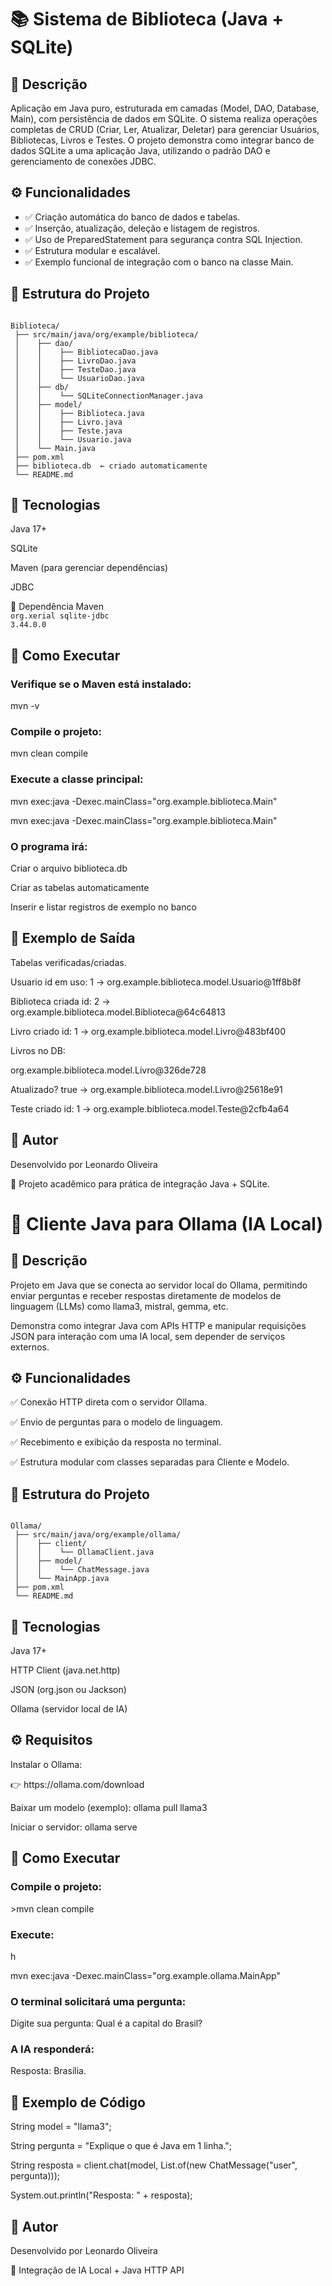 <h1> 📚 Sistema de Biblioteca (Java + SQLite) </h1>
<h2>🧾 Descrição</h2>

<p>Aplicação em Java puro, estruturada em camadas (Model, DAO, Database, Main), com persistência de dados em SQLite.
O sistema realiza operações completas de CRUD (Criar, Ler, Atualizar, Deletar) para gerenciar Usuários, Bibliotecas, Livros e Testes.
O projeto demonstra como integrar banco de dados SQLite a uma aplicação Java, utilizando o padrão DAO e gerenciamento de conexões JDBC.</p>

<h2>⚙️ Funcionalidades</h2>

<ul>
<li>✅ Criação automática do banco de dados e tabelas.</li>
<li>✅ Inserção, atualização, deleção e listagem de registros.</li>
<li>✅ Uso de PreparedStatement para segurança contra SQL Injection.</li>
<li>✅ Estrutura modular e escalável.</li>
<li>✅ Exemplo funcional de integração com o banco na classe Main.</li>
</ul>

<h2>📂 Estrutura do Projeto</h2>
<code> 
Biblioteca/
 ├── src/main/java/org/example/biblioteca/
 │    ├── dao/
 │    │    ├── BibliotecaDao.java
 │    │    ├── LivroDao.java
 │    │    ├── TesteDao.java
 │    │    └── UsuarioDao.java
 │    ├── db/
 │    │    └── SQLiteConnectionManager.java
 │    ├── model/
 │    │    ├── Biblioteca.java
 │    │    ├── Livro.java
 │    │    ├── Teste.java
 │    │    └── Usuario.java
 │    └── Main.java
 ├── pom.xml
 ├── biblioteca.db  ← criado automaticamente
 └── README.md
</code>

<h2>🧠 Tecnologias</h2>

<p>Java 17+</p>
<p>SQLite</p>
<p>Maven (para gerenciar dependências)</p>
<p>JDBC</p>

<ha2>🧩 Dependência Maven</h2>
<code>
<dependency>
    <groupId>org.xerial</groupId>
    <artifactId>sqlite-jdbc</artifactId>
    <version>3.44.0.0</version>
</dependency>
</code>

<h2>🚀 Como Executar</h2>

<h3>Verifique se o Maven está instalado:</h3>
<p>mvn -v</p>

<h3>Compile o projeto:</h3>
<p>mvn clean compile</p>

<h3>Execute a classe principal:</h3>
<p>mvn exec:java -Dexec.mainClass="org.example.biblioteca.Main"</p>mvn exec:java -Dexec.mainClass="org.example.biblioteca.Main"

<h3>O programa irá:</h3>
<p>Criar o arquivo biblioteca.db</p>
<p>Criar as tabelas automaticamente</p>
<p>Inserir e listar registros de exemplo no banco</p>

<h2>🧩 Exemplo de Saída</h2>
<p>Tabelas verificadas/criadas.</p>
<p>Usuario id em uso: 1 -> org.example.biblioteca.model.Usuario@1ff8b8f</p>
<p>Biblioteca criada id: 2 -> org.example.biblioteca.model.Biblioteca@64c64813</p>
<p>Livro criado id: 1 -> org.example.biblioteca.model.Livro@483bf400</p>
<p>Livros no DB:</p>
<p>org.example.biblioteca.model.Livro@326de728</p>
<p>Atualizado? true -> org.example.biblioteca.model.Livro@25618e91</p>
<p>Teste criado id: 1 -> org.example.biblioteca.model.Teste@2cfb4a64</p>

<h2>👤 Autor</h2>
<p>Desenvolvido por Leonardo Oliveira</p>
<p>📅 Projeto acadêmico para prática de integração Java + SQLite.</p>

<h1>🤖 Cliente Java para Ollama (IA Local)</h1>
<h2>🧾 Descrição</h2>

<p>Projeto em Java que se conecta ao servidor local do Ollama, permitindo enviar perguntas e receber respostas diretamente de modelos de linguagem (LLMs) como llama3, mistral, gemma, etc.</p>
<p>Demonstra como integrar Java com APIs HTTP e manipular requisições JSON para interação com uma IA local, sem depender de serviços externos.</p>

<h2>⚙️ Funcionalidades</h2>

<p>✅ Conexão HTTP direta com o servidor Ollama.</p>
<p>✅ Envio de perguntas para o modelo de linguagem.</p>
<p>✅ Recebimento e exibição da resposta no terminal.</p>
<p>✅ Estrutura modular com classes separadas para Cliente e Modelo.</p>

<h2>📂 Estrutura do Projeto</h2>
<code>
Ollama/
 ├── src/main/java/org/example/ollama/
 │    ├── client/
 │    │    └── OllamaClient.java
 │    ├── model/
 │    │    └── ChatMessage.java
 │    └── MainApp.java
 ├── pom.xml
 └── README.md
</code>

<h2>🧠 Tecnologias</h2>
<p>Java 17+</p>
<p>HTTP Client (java.net.http)</p>
<p>JSON (org.json ou Jackson)</p>
<p>Ollama (servidor local de IA)</p>

<h2>⚙️ Requisitos</h2>
<p>Instalar o Ollama:</p>
<p>👉 https://ollama.com/download</p>
<p>Baixar um modelo (exemplo): ollama pull llama3</p>
<p>Iniciar o servidor: ollama serve</p>

<h2>🚀 Como Executar</h2>
<h3>Compile o projeto:</h3>
<p>>mvn clean compile</p>

<h3>Execute:</h3>h
<p>mvn exec:java -Dexec.mainClass="org.example.ollama.MainApp"</p>

<h3>O terminal solicitará uma pergunta:</h3>
<p>Digite sua pergunta: Qual é a capital do Brasil?</p>

<h3>A IA responderá:</h3>
<p>Resposta: Brasília.</p>

<h2>🔧 Exemplo de Código</h2>
<p>String model = "llama3";</p>
<p>String pergunta = "Explique o que é Java em 1 linha.";</p>
<p>String resposta = client.chat(model, List.of(new ChatMessage("user", pergunta)));</p>
<p>System.out.println("Resposta: " + resposta);</p>

<h2>👤 Autor</h2>
<p>Desenvolvido por Leonardo Oliveira</p>
<p>🤝 Integração de IA Local + Java HTTP API</p>
